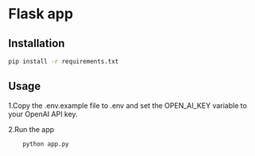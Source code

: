 
# Flask app

## Installation

```bash
pip install -r requirements.txt
```

## Usage
1.Copy the .env.example file to .env and set the OPEN_AI_KEY variable to your OpenAI API key.

2.Run the app
```bash
    python app.py
```